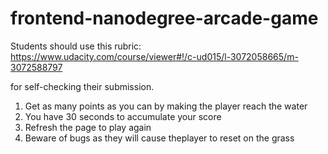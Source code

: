 frontend-nanodegree-arcade-game
===============================

Students should use this rubric: https://www.udacity.com/course/viewer#!/c-ud015/l-3072058665/m-3072588797

for self-checking their submission.
1. Get as many points as you can by making the player reach the water
2. You have 30 seconds to accumulate your score
3. Refresh the page to play again
4. Beware of bugs as they will cause theplayer to reset on the grass